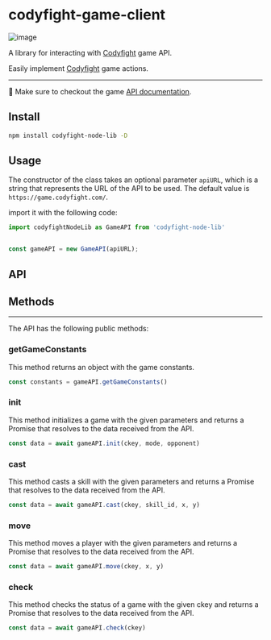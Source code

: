 # codyfight-game-client

![image](https://user-images.githubusercontent.com/47956560/208454344-a4666878-2d2d-48df-91c4-ab8d9ee51caa.png)

A library for interacting with [Codyfight](https://codyfight.com) game API.

Easily implement [Codyfight](https://codyfight.com) game actions.

---

📜 Make sure to checkout the game [API documentation](https://codyfight.com/api-doc/).

## Install

```sh
npm install codyfight-node-lib -D
```

## Usage

The constructor of the class takes an optional parameter `apiURL`, which is a string that represents the URL of the API to be used. The default value is `https://game.codyfight.com/`.

import it with the following code:

```js
import codyfightNodeLib as GameAPI from 'codyfight-node-lib'


const gameAPI = new GameAPI(apiURL);
```

## API

## Methods

---

The API has the following public methods:

### getGameConstants

This method returns an object with the game constants.

```js
const constants = gameAPI.getGameConstants()
```

### init

This method initializes a game with the given parameters and returns a Promise that resolves to the data received from the API.

```js
const data = await gameAPI.init(ckey, mode, opponent)
```

### cast

This method casts a skill with the given parameters and returns a Promise that resolves to the data received from the API.

```js
const data = await gameAPI.cast(ckey, skill_id, x, y)
```

### move

This method moves a player with the given parameters and returns a Promise that resolves to the data received from the API.

```js
const data = await gameAPI.move(ckey, x, y)
```

### check

This method checks the status of a game with the given ckey and returns a Promise that resolves to the data received from the API.

```js
const data = await gameAPI.check(ckey)
```
